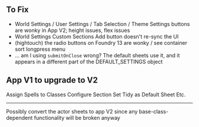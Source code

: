## To Fix

- World Settings / User Settings / Tab Selection / Theme Settings buttons are wonky in App V2; height issues, flex issues
- World Settings Custom Sections Add button doesn't re-sync the UI
- (hightouch) the radio buttons on Foundry 13 are wonky / see container sort longpress menu
- ... am I using `submitOnClose` wrong? The default sheets use it, and it appears in a different part of the DEFAULT_SETTINGS object

## App V1 to upgrade to V2

Assign Spells to Classes
Configure Section
Set Tidy as Default Sheet
Etc.

---

Possibly convert the actor sheets to app V2 since any base-class-dependent functionality will be broken anyway
